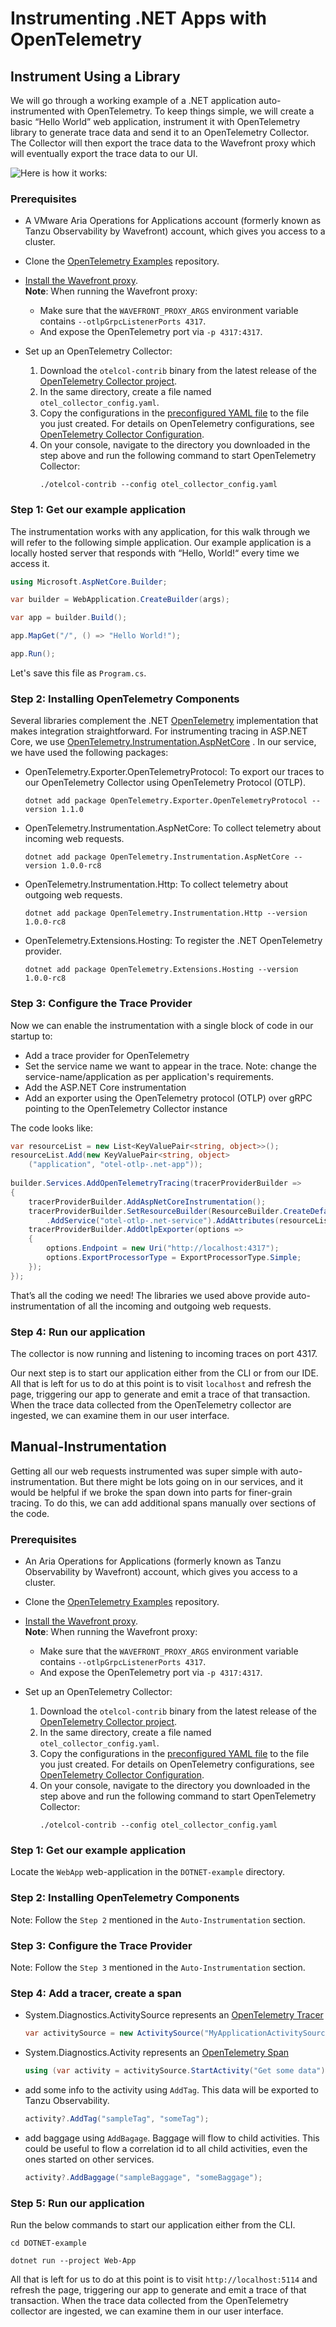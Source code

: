 # Instrumenting .NET Apps with OpenTelemetry

## Instrument Using a Library

We will go through a working example of a .NET application auto-instrumented with OpenTelemetry. To keep things simple,
we will create a basic “Hello World” web application, instrument it with OpenTelemetry library to generate trace data
and send it to an OpenTelemetry Collector. The Collector will then export the trace data to the Wavefront proxy which
will eventually export the trace data to our UI.

![Here is how it works:](images/opentelemetry_collector_tracing.png)

### Prerequisites

* A VMware Aria Operations for Applications account (formerly known as Tanzu Observability by Wavefront) account, which gives you access to a cluster.
* Clone the [OpenTelemetry Examples](https://github.com/wavefrontHQ/opentelemetry-examples) repository.
* [Install the Wavefront proxy](http://docs.wavefront.com/proxies_installing.html#install-a-proxy). 
  <br/>**Note**: When running the Wavefront proxy:
  * Make sure that the `WAVEFRONT_PROXY_ARGS` environment variable contains `--otlpGrpcListenerPorts 4317`.
  * And expose the OpenTelemetry port via `-p 4317:4317`.
    
* Set up an OpenTelemetry Collector:
    1. Download the `otelcol-contrib` binary from the latest release of the [OpenTelemetry Collector project](https://github.com/open-telemetry/opentelemetry-collector-releases/releases).
    1. In the same directory, create a file named `otel_collector_config.yaml`.
    1. Copy the configurations in the [preconfigured YAML file](https://github.com/wavefrontHQ/opentelemetry-examples/blob/master/otel_collector_config.yaml) to the file you just created. For details on OpenTelemetry configurations, see [OpenTelemetry Collector Configuration](https://opentelemetry.io/docs/collector/configuration/).
    1. On your console, navigate to the directory you downloaded in the step above and run the following command to start OpenTelemetry Collector:
        ```
        ./otelcol-contrib --config otel_collector_config.yaml
        ```  

### Step 1: Get our example application

The instrumentation works with any application, for this walk through we will refer to the following simple application.
Our example application is a locally hosted server that responds with “Hello, World!“ every time we access it.

```c#
using Microsoft.AspNetCore.Builder;

var builder = WebApplication.CreateBuilder(args);

var app = builder.Build();

app.MapGet("/", () => "Hello World!");

app.Run();
```

Let's save this file as ```Program.cs```.

### Step 2: Installing OpenTelemetry Components

Several libraries complement the .NET [OpenTelemetry](https://www.nuget.org/packages/OpenTelemetry/) implementation that
makes integration straightforward. For instrumenting tracing in ASP.NET Core, we
use [OpenTelemetry.Instrumentation.AspNetCore](https://www.nuget.org/packages/OpenTelemetry.Instrumentation.AspNetCore/)
. In our service, we have used the following packages:

* OpenTelemetry.Exporter.OpenTelemetryProtocol: To export our traces to our OpenTelemetry Collector using OpenTelemetry
  Protocol (OTLP).
  ```
  dotnet add package OpenTelemetry.Exporter.OpenTelemetryProtocol --version 1.1.0
  ```
* OpenTelemetry.Instrumentation.AspNetCore: To collect telemetry about incoming web requests.
  ```
  dotnet add package OpenTelemetry.Instrumentation.AspNetCore --version 1.0.0-rc8
  ```
* OpenTelemetry.Instrumentation.Http: To collect telemetry about outgoing web requests.
  ```
  dotnet add package OpenTelemetry.Instrumentation.Http --version 1.0.0-rc8
  ```
* OpenTelemetry.Extensions.Hosting: To register the .NET OpenTelemetry provider.
  ```
  dotnet add package OpenTelemetry.Extensions.Hosting --version 1.0.0-rc8
  ```

### Step 3: Configure the Trace Provider

Now we can enable the instrumentation with a single block of code in our startup to:

* Add a trace provider for OpenTelemetry
* Set the service name we want to appear in the trace. Note: change the service-name/application as per application's
  requirements.
* Add the ASP.NET Core instrumentation
* Add an exporter using the OpenTelemetry protocol (OTLP) over gRPC pointing to the OpenTelemetry Collector instance

The code looks like:

```c#
var resourceList = new List<KeyValuePair<string, object>>();
resourceList.Add(new KeyValuePair<string, object>
    ("application", "otel-otlp-.net-app"));
    
builder.Services.AddOpenTelemetryTracing(tracerProviderBuilder =>
{
    tracerProviderBuilder.AddAspNetCoreInstrumentation();
    tracerProviderBuilder.SetResourceBuilder(ResourceBuilder.CreateDefault()
        .AddService("otel-otlp-.net-service").AddAttributes(resourceList));
    tracerProviderBuilder.AddOtlpExporter(options =>
    {
        options.Endpoint = new Uri("http://localhost:4317");
        options.ExportProcessorType = ExportProcessorType.Simple;
    });
});
```

That’s all the coding we need! The libraries we used above provide auto-instrumentation of all the incoming and outgoing
web requests.

### Step 4: Run our application

The collector is now running and listening to incoming traces on port 4317.

Our next step is to start our application either from the CLI or from our IDE. All that is left for us to do at this
point is to visit ```localhost``` and refresh the page, triggering our app to generate and emit a trace of
that transaction. When the trace data collected from the OpenTelemetry collector are ingested, we can examine them in our user interface.

## Manual-Instrumentation

Getting all our web requests instrumented was super simple with auto-instrumentation. But there might be lots going on
in our services, and it would be helpful if we broke the span down into parts for finer-grain tracing. To do this, we
can add additional spans manually over sections of the code.

### Prerequisites

* An Aria Operations for Applications (formerly known as Tanzu Observability by Wavefront) account, which gives you access to a cluster.
* Clone the [OpenTelemetry Examples](https://github.com/wavefrontHQ/opentelemetry-examples) repository.
* [Install the Wavefront proxy](http://docs.wavefront.com/proxies_installing.html#install-a-proxy). 
  <br/>**Note**: When running the Wavefront proxy:
  * Make sure that the `WAVEFRONT_PROXY_ARGS` environment variable contains `--otlpGrpcListenerPorts 4317`.
  * And expose the OpenTelemetry port via `-p 4317:4317`.
    
* Set up an OpenTelemetry Collector:
    1. Download the `otelcol-contrib` binary from the latest release of the [OpenTelemetry Collector project](https://github.com/open-telemetry/opentelemetry-collector-releases/releases).
    1. In the same directory, create a file named `otel_collector_config.yaml`.
    1. Copy the configurations in the [preconfigured YAML file](https://github.com/wavefrontHQ/opentelemetry-examples/blob/master/otel_collector_config.yaml) to the file you just created. For details on OpenTelemetry configurations, see [OpenTelemetry Collector Configuration](https://opentelemetry.io/docs/collector/configuration/).
    1. On your console, navigate to the directory you downloaded in the step above and run the following command to start OpenTelemetry Collector:
        ```
        ./otelcol-contrib --config otel_collector_config.yaml
        ```

### Step 1: Get our example application

Locate the ```WebApp``` web-application in the ```DOTNET-example``` directory.

### Step 2: Installing OpenTelemetry Components

Note: Follow the ```Step 2``` mentioned in the ```Auto-Instrumentation``` section.

### Step 3: Configure the Trace Provider

Note: Follow the ```Step 3``` mentioned in the ```Auto-Instrumentation``` section.

### Step 4: Add a tracer, create a span

* System.Diagnostics.ActivitySource represents
  an [OpenTelemetry Tracer](https://github.com/open-telemetry/opentelemetry-specification/blob/main/specification/trace/api.md#tracer)
  ```c#
  var activitySource = new ActivitySource("MyApplicationActivitySource");
  ```
* System.Diagnostics.Activity represents
  an [OpenTelemetry Span](https://github.com/open-telemetry/opentelemetry-specification/blob/main/specification/trace/api.md#span)
  ```c#
  using (var activity = activitySource.StartActivity("Get some data")){}
  ```

* add some info to the activity using ```AddTag```. This data will be exported to Tanzu Observability.
  ```c#
  activity?.AddTag("sampleTag", "someTag");
  ```
* add baggage using ```AddBagage```. Baggage will flow to child activities. This could be useful to flow a correlation
  id to all child activities, even the ones started on other services.
  ```c#
  activity?.AddBaggage("sampleBaggage", "someBaggage");
  ```

### Step 5: Run our application

Run the below commands to start our application either from the CLI.

```
cd DOTNET-example
```

```
dotnet run --project Web-App  
```

All that is left for us to do at this point is to visit ```http://localhost:5114``` and refresh the page, triggering
our app to generate and emit a trace of that transaction. When the trace data collected from the OpenTelemetry collector
are ingested, we can examine them in our user interface.
